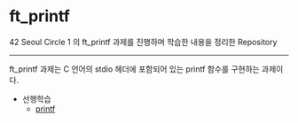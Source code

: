 # ft_printf

42 Seoul Circle 1 의 ft_printf 과제를 진행하며 학습한 내용을 정리한 Repository

---

ft_printf 과제는 C 언어의 stdio 헤더에 포함되어 있는 printf 함수를 구현하는 과제이다.

- 선행학습
  - [printf]()